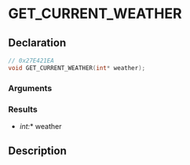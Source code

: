 # GET_CURRENT_WEATHER

## Declaration
```cpp
// 0x27E421EA
void GET_CURRENT_WEATHER(int* weather);
```

### Arguments

### Results
- **int*:** weather

## Description
